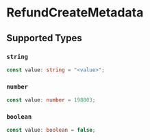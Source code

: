 # RefundCreateMetadata


## Supported Types

### `string`

```typescript
const value: string = "<value>";
```

### `number`

```typescript
const value: number = 198803;
```

### `boolean`

```typescript
const value: boolean = false;
```

